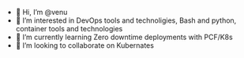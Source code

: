 - 👋 Hi, I’m @venu
- 👀 I’m interested in DevOps tools and technoligies, Bash and python, container tools and technologies
- 🌱 I’m currently learning Zero downtime deployments with PCF/K8s
- 💞️ I’m looking to collaborate on Kubernates

<!---
venudhar1/venudhar1 is a ✨ special ✨ repository because its `README.md` (this file) appears on your GitHub profile.
You can click the Preview link to take a look at your changes.
--->
